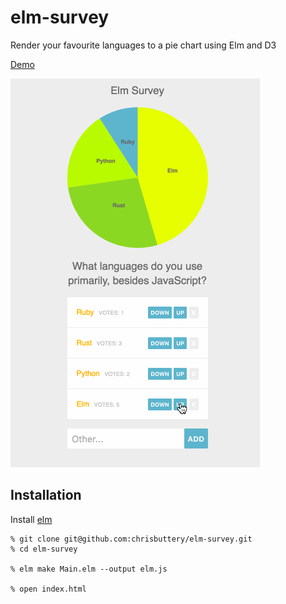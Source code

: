 # elm-survey

Render your favourite languages to a pie chart using Elm and D3

[ Demo ](http://chrisbuttery.github.io/elm-survey/)

![alt tag](https://github.com/chrisbuttery/elm-survey/blob/master/Elm-Survey.gif)

## Installation

Install [ elm ](http://elm-lang.org/install)

```
% git clone git@github.com:chrisbuttery/elm-survey.git
% cd elm-survey

% elm make Main.elm --output elm.js

% open index.html
```
